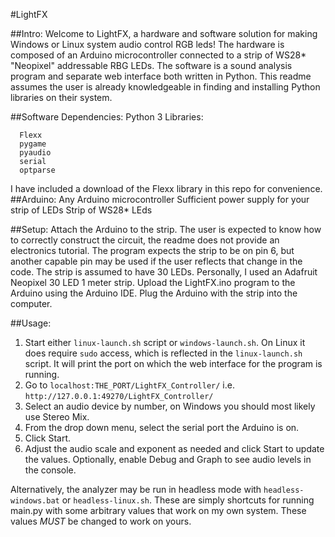 #LightFX

##Intro:
Welcome to LightFX, a hardware and software solution for making Windows or Linux system audio control RGB leds!
The hardware is composed of an Arduino microcontroller connected to a strip of WS28* "Neopixel" addressable RBG LEDs. The software is a sound analysis program and separate web interface both written in Python. This readme assumes the user is already knowledgeable in finding and installing Python libraries on their system.


##Software Dependencies:
Python 3
Libraries:
```
  Flexx
  pygame
  pyaudio
  serial
  optparse
```
I have included a download of the Flexx library in this repo for convenience. 
##Arduino:
  Any Arduino microcontroller
  Sufficient power supply for your strip of LEDs
  Strip of WS28* LEds

##Setup:
Attach the Arduino to the strip. The user is expected to know how to correctly construct the circuit, the readme does not provide an electronics tutorial.
The program expects the strip to be on pin 6, but another capable pin may be used if the user reflects that change in the code.
The strip is assumed to have 30 LEDs. Personally, I used an Adafruit Neopixel 30 LED 1 meter strip.
Upload the LightFX.ino program to the Arduino using the Arduino IDE.
Plug the Arduino with the strip into the computer.


##Usage:
  1. Start either `linux-launch.sh` script or `windows-launch.sh`. On Linux it does require `sudo` access, which is reflected in the `linux-launch.sh` script.
  It will print the port on which the web interface for the program is running.
  2. Go to `localhost:THE_PORT/LightFX_Controller/` i.e. `http://127.0.0.1:49270/LightFX_Controller/`
  3. Select an audio device by number, on Windows you should most likely use Stereo Mix.
  4. From the drop down menu, select the serial port the Arduino is on.
  5. Click Start.
  6. Adjust the audio scale and exponent as needed and click Start to update the values. Optionally, enable Debug and Graph to see audio levels in the console.

Alternatively, the analyzer may be run in headless mode with `headless-windows.bat` or `headless-linux.sh`. These are simply shortcuts for running main.py with some arbitrary values that work on my own system. These values *MUST* be changed to work on yours.
